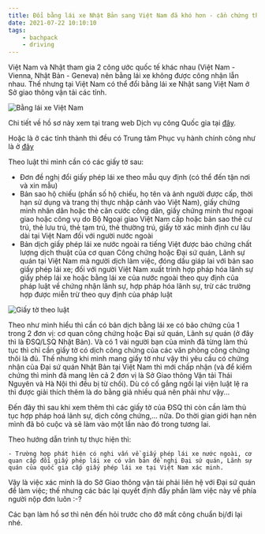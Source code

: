 ```yaml
---
title: Đổi bằng lái xe Nhật Bản sang Việt Nam đã khó hơn - cần chứng thực của ĐSQ  
date: 2021-07-22 10:10:10
tags:
    - bachpack
    - driving
---
```


Việt Nam và Nhật tham gia 2 công ước quốc tế khác nhau (Việt Nam - Vienna, Nhật Bản - Geneva) nên bằng lái xe không được công nhận lẫn nhau. Thế nhưng tại Việt Nam có thể đổi bằng lái xe Nhật sang Việt Nam ở Sở giao thông vận tải các tỉnh.  

![Bằng lái xe Việt Nam](https://i.imgur.com/9ygLKQC.png)

<!-- more -->

Chi tiết về hồ sơ này xem tại trang web Dịch vụ công Quốc gia tại [đây](https://dichvucong.gov.vn/p/home/dvc-tthc-thu-tuc-hanh-chinh-chi-tiet.html?ma_thu_tuc=170153).

Hoặc là ở các tỉnh thành thì đều có Trung tâm Phục vụ hành chính công như là ở [đây](https://dichvucong.thainguyen.gov.vn/dich-vu-cong?p_p_id=thutuchanhchinh_WAR_uniportalportlet&p_p_lifecycle=0&p_p_state=normal&p_p_mode=view&p_p_col_id=column-3&p_p_col_count=1&_thutuchanhchinh_WAR_uniportalportlet_maLinhVuc=-1&_thutuchanhchinh_WAR_uniportalportlet_maThuTuc=1.002796.000.00.00.H55&_thutuchanhchinh_WAR_uniportalportlet_jspPage=%2Fhtml%2Fthutuchanhchinh%2Fchitiettthc.jsp&_thutuchanhchinh_WAR_uniportalportlet_idCoQuan=-1)

Theo luật thì mình cần có các giấy tờ sau:
- Đơn đề nghị đổi giấy phép lái xe theo mẫu quy định (có thể đến tận nơi và xin mẫu)
- Bản sao hộ chiếu (phần số hộ chiếu, họ tên và ảnh người được cấp, thời hạn sử dụng và trang thị thực nhập cảnh vào Việt Nam), giấy chứng minh nhân dân hoặc thẻ căn cước công dân, giấy chứng minh thư ngoại giao hoặc công vụ do Bộ Ngoại giao Việt Nam cấp hoặc bản sao thẻ cư trú, thẻ lưu trú, thẻ tạm trú, thẻ thường trú, giấy tờ xác minh định cư lâu dài tại Việt Nam đối với người nước ngoài
- Bản dịch giấy phép lái xe nước ngoài ra tiếng Việt được bảo chứng chất lượng dịch thuật của cơ quan Công chứng hoặc Đại sứ quán, Lãnh sự quán tại Việt Nam mà người dịch làm việc, đóng dấu giáp lai với bản sao giấy phép lái xe; đối với người Việt Nam xuất trình hợp pháp hóa lãnh sự giấy phép lái xe hoặc bằng lái xe của nước ngoài theo quy định của pháp luật về chứng nhận lãnh sự, hợp pháp hóa lãnh sự, trừ các trường hợp được miễn trừ theo quy định của pháp luật

![Giấy tờ theo luật](https://i.imgur.com/9ygLKQC.png)

Theo như mình hiểu thì cần có bản dịch bằng lái xe có bảo chứng của 1 trong 2 đơn vị: cơ quan công chứng hoặc Đại sứ quán, Lãnh sự quán (ở đây thì là ĐSQ/LSQ Nhật Bản). Và có 1 vài người bạn của mình đã từng làm thủ tục thì chỉ cần giấy tờ có dịch công chứng của các văn phòng công chứng thôi là đủ. Thế nhưng khi mình mang giấy tờ như vậy thì yêu cầu có chứng nhận của Đại sứ quán Nhật Bản tại Việt Nam thì mới chấp nhận (và để kiểm chứng thì mình đã mang lên cả 2 đơn vị là Sở Giao thông Vận tải Thái Nguyên và Hà Nội thì đều bị từ chối). Dù có cố gắng ngồi lại viện luật lệ ra thì được giải thích thêm là do bằng giả nhiều quá nên phải như vậy...

Đến đây thì sau khi xem thêm thì các giấy tờ của ĐSQ thì còn cần làm thủ tục hợp pháp hoá lãnh sự, dịch công chứng,... nữa. Do thời gian giới hạn nên mình đã bỏ cuộc và sẽ làm vào một lần nào đó trong tương lai.

Theo hướng dẫn trình tự thực hiện thì: 
```
- Trường hợp phát hiện có nghi vấn về giấy phép lái xe nước ngoài, cơ quan cấp đổi giấy phép lái xe có văn bản đề nghị Đại sứ quán, Lãnh sự quán của quốc gia cấp giấy phép lái xe tại Việt Nam xác minh.
```

Vậy là việc xác minh là do Sở Giao thông vận tải phải liên hệ với Đại sứ quán để làm việc; thế nhưng các bác lại quyết định đẩy phần làm việc này về phía người nộp đơn luôn :-?

Các bạn làm hồ sơ thì nên đến hỏi trước cho đỡ mất công chuẩn bị/đi lại nhé.


